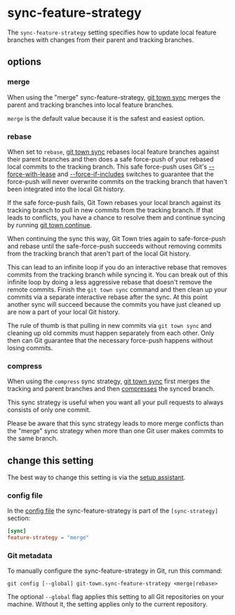 # sync-feature-strategy

The `sync-feature-strategy` setting specifies how to update local feature
branches with changes from their parent and tracking branches.

## options

### merge

When using the "merge" sync-feature-strategy,
[git town sync](../commands/sync.md) merges the parent and tracking branches
into local feature branches.

`merge` is the default value because it is the safest and easiest option.

### rebase

When set to `rebase`, [git town sync](../commands/sync.md) rebases local feature
branches against their parent branches and then does a safe force-push of your
rebased local commits to the tracking branch. This safe force-push uses Git's
[--force-with-lease](https://git-scm.com/docs/git-push#Documentation/git-push.txt---no-force-with-lease)
and
[--force-if-includes](https://git-scm.com/docs/git-push#Documentation/git-push.txt---no-force-if-includes)
switches to guarantee that the force-push will never overwrite commits on the
tracking branch that haven't been integrated into the local Git history.

If the safe force-push fails, Git Town rebases your local branch against its
tracking branch to pull in new commits from the tracking branch. If that leads
to conflicts, you have a chance to resolve them and continue syncing by running
[git town continue](../commands/continue.md).

When continuing the sync this way, Git Town tries again to safe-force-push and
rebase until the safe-force-push succeeds without removing commits from the
tracking branch that aren't part of the local Git history.

This can lead to an infinite loop if you do an interactive rebase that removes
commits from the tracking branch while syncing it. You can break out of this
infinite loop by doing a less aggressive rebase that doesn't remove the remote
commits. Finish the `git town sync` command and then clean up your commits via a
separate interactive rebase after the sync. At this point another sync will
succeed because the commits you have just cleaned up are now a part of your
local Git history.

The rule of thumb is that pulling in new commits via `git town sync` and
cleaning up old commits must happen separately from each other. Only then can
Git guarantee that the necessary force-push happens without losing commits.

### compress

When using the `compress` sync strategy, [git town sync](../commands/sync.md)
first merges the tracking and parent branches and then
[compresses](../commands/compress.md) the synced branch.

This sync strategy is useful when you want all your pull requests to always
consists of only one commit.

Please be aware that this sync strategy leads to more merge conflicts than the
"merge" sync strategy when more than one Git user makes commits to the same
branch.

## change this setting

The best way to change this setting is via the
[setup assistant](../configuration.md).

### config file

In the [config file](../configuration-file.md) the sync-feature-strategy is part
of the `[sync-strategy]` section:

```toml
[sync]
feature-strategy = "merge"
```

### Git metadata

To manually configure the sync-feature-strategy in Git, run this command:

```
git config [--global] git-town.sync-feature-strategy <merge|rebase>
```

The optional `--global` flag applies this setting to all Git repositories on
your machine. Without it, the setting applies only to the current repository.
